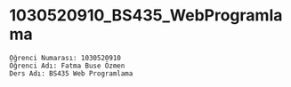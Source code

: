 # 1030520910_BS435_WebProgramlama
```
Öğrenci Numarası: 1030520910
Öğrenci Adı: Fatma Buse Özmen
Ders Adı: BS435 Web Programlama
```
